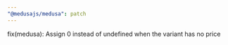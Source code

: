 ```yaml
---
"@medusajs/medusa": patch
---
```


fix(medusa): Assign 0 instead of undefined when the variant has no price
